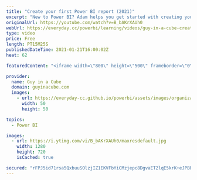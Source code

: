 ```yaml
---
title: "Create your first Power BI report (2021)"
excerpt: "New to Power BI? Adam helps you get started with creating your first Power BI report in Power BI Desktop! Start your journey the right way!  Guy in a Cube Blueprint Course: https://guyinacu.be/pbiblueprint  Star Schema: https://docs.microsoft.com/power-bi/guidance/star-schema  Star Schema Book: https://amzn.to/38JQJqq"
originalUrl: https://youtube.com/watch?v=B_bAKrXAUh0
webUrl: https://everyday.cc/powerbi/learning/videos/guy-in-a-cube-create-your-first-power-bi-report-2021/
type: video
price: Free
length: PT15M25S
publishedDateTime: 2021-01-21T16:00:02Z
heat: 62

featuredContent: "<iframe width=\"800\" height=\"500\" frameborder=\"0\" src=\"https://www.youtube.com/embed/B_bAKrXAUh0\" allow=\"accelerometer; autoplay; encrypted-media; gyroscope; picture-in-picture\" allowfullscreen></iframe>"

provider:
  name: Guy in a Cube
  domain: guyinacube.com
  images:
    - url: https://everyday-cc.github.io/powerbi/assets/images/organizations/guyinacube.com-50x50.jpg
      width: 50
      height: 50

topics:
  - Power BI

images:
  - url: https://i.ytimg.com/vi/B_bAKrXAUh0/maxresdefault.jpg
    width: 1280
    height: 720
    isCached: true

secured: "rFPJ5id71rsa5QxbuuSOlzjIZ1EKVFbYiCMzjepc8DgvaET2lqE5krK+eJPBP8sa2/SS3VYBDCWxBcHDhBnXJMPROd5R+Rx1ftYzzlGvyIjLDSdeY/FhUBg2iwb1tVNVbN9bsTChhineYCNCQRa5rZKPKmkl0LXe9CSMa+pjWeNZ93ZAafFqUWao1KlAN7NaqaS2KDDx3XAcw40BB5A2A8bFpEyhllM+2plG9QEgQA+JwCuIgnfdbLmNuFpHjCSeHEhiNHX5EyAZ2gK3tx7hfl3nzMV7Sb1PYLMHUA7hGdOTcCIYlY+R9Sfj0IMiJFsyis8TGRGk52UJtcs0BJZQm/D/Tzc17Xanxrn9TIl4Oa8AHolm4cHnUnIiywkxypVLHGJ2wWOOa7QQbdE6PIGjr/I6VSp1x/dGPlLtm4PHbbs=;Q5EfoymuWPLz8Om9b1E3hw=="
---
```


